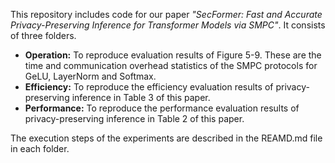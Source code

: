 This repository includes code for our paper *"SecFormer: Fast and Accurate Privacy-Preserving Inference for Transformer Models via SMPC"*. It consists of three folders.
- **Operation:** To reproduce evaluation results of Figure 5-9. These are the time and communication overhead statistics of the SMPC protocols for GeLU, LayerNorm and Softmax.
- **Efficiency:** To reproduce the efficiency evaluation results of privacy-preserving inference in Table 3 of this paper.
- **Performance:** To reproduce the performance evaluation results of privacy-preserving inference in Table 2 of this paper.

The execution steps of the experiments are described in the REAMD.md file in each folder.
